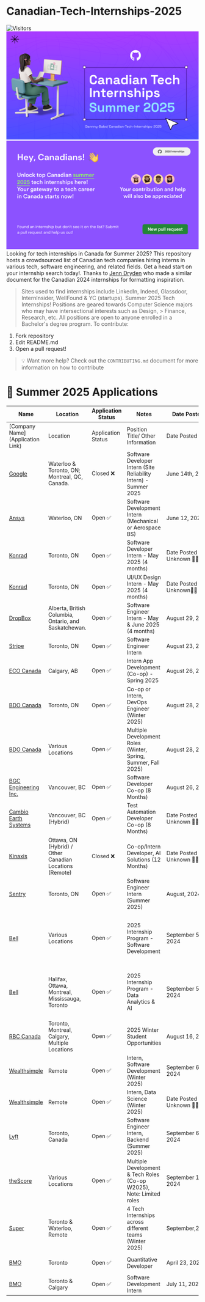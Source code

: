 # Canadian-Tech-Internships-2025
![Visitors](https://api.visitorbadge.io/api/visitors?path=https%3A%2F%2Fgithub.com%2FDannny-Babs%2FCanadian-Tech-Internships-2025&label=Visitors&labelColor=%23d9e3f0&countColor=%23555555)
![Canadian-Tech-Internships-Summer-2025.png](/Banner/Banner.png)
![Canadian-Tech-Internships-Summer-2025-Image-2.png](/Banner/Banner%202.png)
Looking for tech internships in Canada for Summer 2025? This repository hosts a crowdsourced list of Canadian tech companies hiring interns in various tech, software engineering, and related fields. Get a head start on your internship search today!. Thanks to [Jenn Dryden](https://github.com/jenndryden/Canadian-Tech-Internships-Summer-2024) who made a similar document for the Canadian 2024 internships for formatting inspiration.
 
> Sites used to find internships include LinkedIn, Indeed, Glassdoor, InternInsider, WellFound & YC (startups).
Summer 2025 Tech Internships!
> Positions are geared towards Computer Science majors who may have intersectional interests such as Design, > Finance, Research, etc. All positions are open to anyone enrolled in a Bachelor's degree program.
To contribute:

1.  Fork repository
2.  Edit README.md
3.  Open a pull request!

> 💡 Want more help? Check out the `CONTRIBUTING.md` document for more information on how to contribute

# 🎉 Summer 2025 Applications

| Name | Location | Application Status | Notes | Date Posted | Deadline |
| ---- | -------- | ----------------- | ----- | ----------- | --------- |
| [Company Name](Application Link) |Location | Application Status | Position Title/ Other Information | Date Posted |  Deadline Date |
| [Google](https://www.google.com/about/careers/applications/jobs/results/137792335466373830-software-developer-intern-bs-summer-2025) | Waterloo & Toronto, ON; Montreal, QC, Canada. | Closed ❌ | Software Developer Intern (Site Reliability Intern) - Summer 2025 | June 14th, 2024 | June 30th, 2024|
| [Ansys](https://careers.ansys.com/job/Waterloo-SpringSummer-2025-Software-Development-Intern-%28Mechanical-or-Aerospace-BS%29-ON-N2J4G8/1178501500/?utm_campaign=google_jobs_apply&utm_source=google_jobs_apply&utm_medium=organic) | Waterloo, ON | Open ✅ | Software Development Intern (Mechanical or Aerospace BS) | June 12, 2024 | Unknown |
| [Konrad](https://www.konrad.com/careers/job/software-developer-intern-may-2025-4-months_5997801003) | Toronto, ON | Open ✅ | Software Developer Intern - May 2025 (4 months) | Date Posted Unknown 🔐👀 | Deadline Unknown 🔐👀 |
| [Konrad](https://www.konrad.com/careers/job/ui-ux-design-intern-may-2025-4-months_5997773003) | Toronto, ON | Open ✅ | UI/UX Design Intern - May 2025 (4 months) | Date Posted Unknown🔐👀 | Deadline Unknown 🔐👀 |
| [DropBox](https://jobs.dropbox.com/listing/6209863?gh_src=aonhf1) | Alberta, British Columbia, Ontario, and Saskatchewan. | Open ✅ |Software Engineer Intern - May & June 2025 (4 months) | August 29, 2024| Deadline Unknown 🔐👀 |
| [Stripe](https://stripe.com/jobs/listing/software-engineer-intern/6172089?gh_src=73vnei) | Toronto, ON | Open ✅ | Software Engineer Intern | August 23, 2024| Deadline Unknown 🔐👀 |
| [ECO Canada](https://gethired.com/a/9ffacc0c-8e70-4d37-a119-ce3903958925?rcid=linkedin) | Calgary, AB | Open ✅ | Intern App Development (Co-op) - Spring 2025 | August 26, 2024 | Deadline Unknown 🔐👀 |
| [BDO Canada](https://www.bdo.ca/en-ca/careers/students/) | Toronto, ON | Open ✅ | Co-op or Intern, DevOps Engineer (Winter 2025) | August 28, 2024 | Deadline Unknown 🔐👀 |
| [BDO Canada](https://bdo.wd3.myworkdayjobs.com/en-US/BDO?workerSubType=f2258eb0c3fe01be4bc2baac7a158d0c) | Various Locations | Open ✅ | Multiple Development Roles (Winter, Spring, Summer, Fall 2025) | August 28, 2024  | Deadline Unknown 🔐👀 |
| [BGC Engineering Inc.](https://bgcengineering.bamboohr.com/careers/360) | Vancouver, BC | Open ✅ | Software Developer Co-op (8 Months) |  August 26, 2024 | Start Date: January 6, 2025 |
| [Cambio Earth Systems](https://bgcengineering.bamboohr.com/careers/361) | Vancouver, BC (Hybrid) | Open ✅ | Test Automation Developer Co-op (8 Months) | Date Posted Unknown 🔐👀 | Start Date: January 6, 2025 |
| [Kinaxis](https://careers-kinaxis.icims.com/jobs/31856/co-op-intern-developer%2c-ai-solutions/job) | Ottawa, ON (Hybrid) / Other Canadian Locations (Remote) |Closed ❌ | Co-op/Intern Developer, AI Solutions (12 Months) | Date Posted Unknown 🔐👀 | Start Date: September 2024 |
| [Sentry](https://boards.greenhouse.io/sentry/jobs/6145601?gh_src=b463ec651us&source=LinkedIn) | Toronto, ON | Open ✅ | Software Engineer Intern (Summer 2025) | August, 2024 | Deadline Unknown 🔐👀 |
| [Bell](https://jobs.bell.ca/ca/en/job/BECACA420065EXTERNALENCA/2025-Internship-Program-Software-Development) | Various Locations | Open ✅ | 2025 Internship Program - Software Development | September 5, 2024 | Offers ongoing from September to December 2024 or until filled |
| [Bell](https://jobs.bell.ca/ca/en/job/BECACA420056EXTERNALENCA/2025-Internship-Program-Data-Analytics-AI) |Halifax, Ottawa, Montreal, Mississauga, Toronto | Open ✅ | 2025 Internship Program - Data Analytics & AI | September 5, 2024 | Offers ongoing from September to December 2024 or until filled |
| [RBC Canada](https://jobs.rbc.com/ca/en/featuredopportunities/student-early-talent-jobs?from=50&s=1&rk=l-student-early-talent) | Toronto, Montreal, Calgary, Multiple Locations | Open ✅ | 2025 Winter Student Opportunities | August 16, 2024 | September 16, 2024 |
| [Wealthsimple](https://jobs.lever.co/wealthsimple/a1b94931-2fa0-4bde-bd6f-f6bcdb4cbfca) | Remote | Open ✅ | Intern, Software Development (Winter 2025) | September 6, 2024 | September 18, 2024 @ 5PM EST |
| [Wealthsimple](https://jobs.lever.co/wealthsimple/1d39e81a-bcfa-425a-a330-a15c0fcb3446) | Remote | Open ✅ | Intern, Data Science (Winter 2025) | Date Posted Unknown 🔐👀 | September 18, 2024 @ 5PM EST |
| [Lyft](https://app.careerpuck.com/job-board/lyft/job/7612143002?gh_jid=7612143002) | Toronto, Canada | Open ✅ | Software Engineer Intern, Backend (Summer 2025) | September 6, 2024 | Deadline Unknown 🔐👀 |
| [theScore](https://job-boards.greenhouse.io/coop) | Various Locations | Open ✅ | Multiple Development & Tech Roles (Co-op W2025),  Note: Limited roles  | September 11, 2024 | Deadline Unknown 🔐👀 |
| [Super](https://jobs.lever.co/super-com?location=Toronto) | Toronto & Waterloo, Remote | Open ✅ | 4 Tech Internships across different teams (Winter 2025) |September,2024 | Deadline Unknown 🔐👀 |
|[BMO](https://bmo.wd3.myworkdayjobs.com/External/job/Toronto-ON-CAN/BMO-Summer-2025-Global-Markets-Analyst--Generalist---Quantitative-Developer---Toronto_R240010117) | Toronto | Open ✅ | Quantitative Developer | April 23, 2024 | Deadline Unknown 🔐👀 |
|[BMO](https://jobs.bmo.com/ca/en/job/R240018602/BMO-Radicle-Summer-2025-Global-Markets-Software-Developer?utm_campaign=google_jobs_apply&utm_source=google_jobs_apply&utm_medium=organic) | Toronto & Calgary | Open ✅ | Software Development Intern | July 11, 2024 | Deadline Unknown 🔐👀 |
